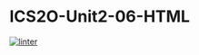 # ICS2O-Unit2-06-HTML
[![linter](https://github.com/GustavoRojasFlores/ICS2O-Unit2-06-HTML/workflows/linter/badge.svg)](https://github.com/marketplace/actions/super-linter)
